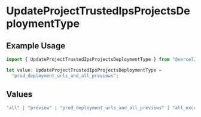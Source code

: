 # UpdateProjectTrustedIpsProjectsDeploymentType

## Example Usage

```typescript
import { UpdateProjectTrustedIpsProjectsDeploymentType } from "@vercel/sdk/models/updateprojectop.js";

let value: UpdateProjectTrustedIpsProjectsDeploymentType =
  "prod_deployment_urls_and_all_previews";
```

## Values

```typescript
"all" | "preview" | "prod_deployment_urls_and_all_previews" | "all_except_custom_domains" | "production"
```